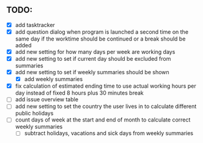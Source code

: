 <h2>TODO: </h2>

- [x] add tasktracker 
- [x] add question dialog when program is launched a second time on the same day if the worktime should be continued or a break should be added
- [x] add new setting for how many days per week are working days
- [x] add new setting to set if current day should be excluded from summaries
- [x] add new setting to set if weekly summaries should be shown
  - [x] add weekly summaries 
-[x] fix calculation of estimated ending time to use actual working hours per day instead of fixed 8 hours plus 30 minutes break
- [ ] add issue overview table
- [ ] add new setting to set the country the user lives in to calculate different public holidays
- [ ] count days of week at the start and end of month to calculate correct weekly summaries
  - [ ] subtract holidays, vacations and sick days from weekly summaries